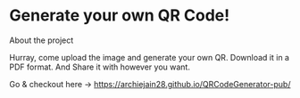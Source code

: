 # Generate your own QR Code!

About the project

Hurray, come upload the image and generate your own QR. 
Download it in a PDF format.
And Share it with however you want.

Go & checkout here -> https://archiejain28.github.io/QRCodeGenerator-pub/ 
